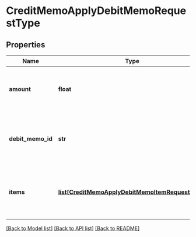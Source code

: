 # CreditMemoApplyDebitMemoRequestType

## Properties
Name | Type | Description | Notes
------------ | ------------- | ------------- | -------------
**amount** | **float** | The credit memo amount to be applied to the debit memo.  | 
**debit_memo_id** | **str** | The unique ID of the debit memo that the credit memo is applied to.  | 
**items** | [**list[CreditMemoApplyDebitMemoItemRequestType]**](CreditMemoApplyDebitMemoItemRequestType.md) | Container for items. The maximum number of items is 1,000.  | [optional] 

[[Back to Model list]](../README.md#documentation-for-models) [[Back to API list]](../README.md#documentation-for-api-endpoints) [[Back to README]](../README.md)


